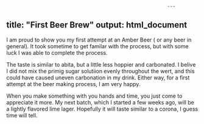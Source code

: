 
                                                               ---
title: "First Beer Brew"
output: html_document
---

I am proud to show you my first attempt at an Amber Beer ( or any beer in general). It took sometime to get familar with the process, but with some luck I was able to complete the process. 

The taste is similar to abita, but a little less hoppier and carbonated. I belive I did not mix the primig sugar solutiion evenly throughout the wert, and this could have caused uneven carbonation in my drink. Either way, for a first attempt at the beer making process, I am very happy. 

When you make something with you hands and time, you just come to appreciate it more. My next batch, which I started a few weeks ago, will be a lightly flavored lime lager. Hopefully it will taste similar to a corona, I guess time will tell. 